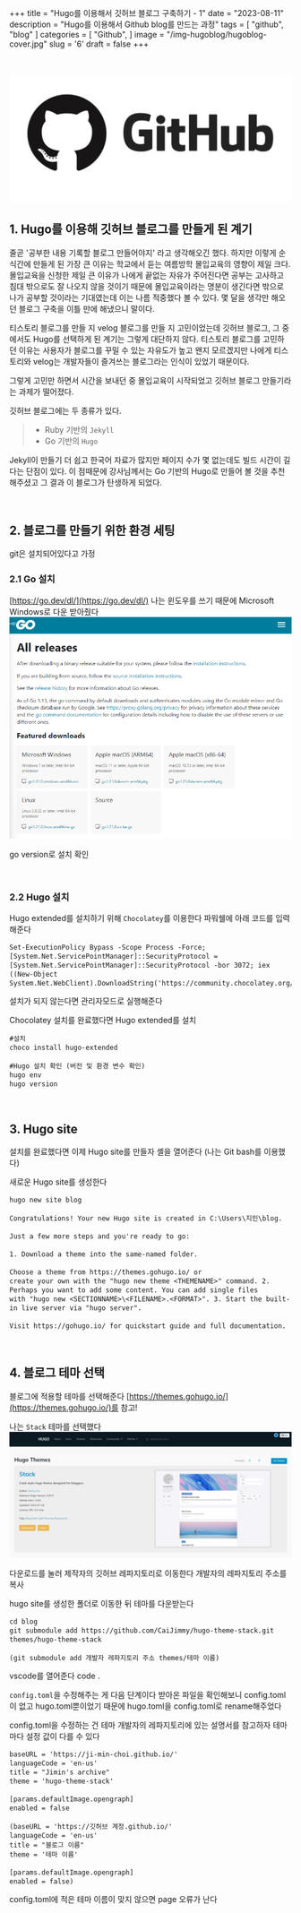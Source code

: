 +++
title = "Hugo를 이용해서 깃허브 블로그 구축하기 - 1"
date = "2023-08-11"
description = "Hugo를 이용해서 Github blog를 만드는 과정"
tags = [
    "github",
    "blog"
]
categories = [
    "Github",
]
image = "/img-hugoblog/hugoblog-cover.jpg"
slug = '6'
draft = false
+++

&nbsp;

![github-icon](/img-hugoblog/github-icon.png)

## 1. Hugo를 이용해 깃허브 블로그를 만들게 된 계기

줄곧 '공부한 내용 기록할 블로그 만들어야지' 라고 생각해오긴 했다.
하지만 이렇게 순식간에 만들게 된 가장 큰 이유는 학교에서 듣는 여름방학 몰입교육의 영향이 제일 크다.
몰입교육을 신청한 제일 큰 이유가 나에게 끝없는 자유가 주어진다면 공부는 고사하고 침대 밖으로도 잘 나오지 않을 것이기 때문에 몰입교육이라는 명분이 생긴다면 밖으로 나가 공부할 것이라는 기대였는데 이는 나름 적중했다 볼 수 있다.
몇 달을 생각만 해오던 블로그 구축을 이틀 만에 해냈으니 말이다.

티스토리 블로그를 만들 지 velog 블로그를 만들 지 고민이었는데 깃허브 블로그, 그 중에서도 Hugo를 선택하게 된 계기는 그렇게 대단하지 않다.
티스토리 블로그를 고민하던 이유는 사용자가 블로그를 꾸밀 수 있는 자유도가 높고 왠지 모르겠지만 나에게 티스토리와 velog는 개발자들이 즐겨쓰는 블로그라는 인식이 있었기 때문이다.

그렇게 고민만 하면서 시간을 보내던 중 몰입교육이 시작되었고 깃허브 블로그 만들기라는 과제가 떨어졌다.

깃허브 블로그에는 두 종류가 있다.

> - Ruby 기반의 `Jekyll`
> - Go 기반의 `Hugo`

Jekyll이 만들기 더 쉽고 한국어 자료가 많지만 페이지 수가 몇 없는데도 빌드 시간이 길다는 단점이 있다.
이 점때문에 강사님께서는 Go 기반의 Hugo로 만들어 볼 것을 추천해주셨고 그 결과 이 블로그가 탄생하게 되었다.

&nbsp;

## 2. 블로그를 만들기 위한 환경 세팅

git은 설치되어있다고 가정

### 2.1 Go 설치

[https://go.dev/dl/](https://go.dev/dl/)
나는 윈도우를 쓰기 때문에 Microsoft Windows로 다운 받아줬다
![Go](/img-hugoblog/installGo.png)

go version로 설치 확인

&nbsp;

### 2.2 Hugo 설치

Hugo extended를 설치하기 위해 `Chocolatey`를 이용한다
파워쉘에 아래 코드를 입력해준다

    Set-ExecutionPolicy Bypass -Scope Process -Force; [System.Net.ServicePointManager]::SecurityProtocol = [System.Net.ServicePointManager]::SecurityProtocol -bor 3072; iex ((New-Object System.Net.WebClient).DownloadString('https://community.chocolatey.org/install.ps1'))

설치가 되지 않는다면 관리자모드로 실행해준다

Chocolatey 설치를 완료했다면 Hugo extended를 설치

    #설치
    choco install hugo-extended

    #Hugo 설치 확인 (버전 및 환경 변수 확인)
    hugo env
    hugo version

&nbsp;

## 3. Hugo site

설치를 완료했다면 이제 Hugo site를 만들자
셸을 열어준다 (나는 Git bash를 이용했다)

새로운 Hugo site를 생성한다

    hugo new site blog

    Congratulations! Your new Hugo site is created in C:\Users\지민\blog.

    Just a few more steps and you're ready to go:

    1. Download a theme into the same-named folder.

    Choose a theme from https://themes.gohugo.io/ or
    create your own with the "hugo new theme <THEMENAME>" command. 2. Perhaps you want to add some content. You can add single files
    with "hugo new <SECTIONNAME>\<FILENAME>.<FORMAT>". 3. Start the built-in live server via "hugo server".

    Visit https://gohugo.io/ for quickstart guide and full documentation.

&nbsp;

## 4. 블로그 테마 선택

블로그에 적용할 테마를 선택해준다
[https://themes.gohugo.io/](https://themes.gohugo.io/)를 참고!

나는 `Stack` 테마를 선택했다
![theme](/img-hugoblog/stack.png)

다운로드를 눌러 제작자의 깃허브 레파지토리로 이동한다
개발자의 레파지토리 주소를 복사

hugo site를 생성한 폴더로 이동한 뒤 테마를 다운받는다

    cd blog
    git submodule add https://github.com/CaiJimmy/hugo-theme-stack.git themes/hugo-theme-stack

    (git submodule add 개발자 레파지토리 주소 themes/테마 이름)

vscode를 열어준다
code .

`config.toml`을 수정해주는 게 다음 단계이다
받아온 파일을 확인해보니 config.toml이 없고 hugo.toml뿐이었기 때문에 hugo.toml을 config.toml로 rename해주었다

config.toml을 수정하는 건 테마 개발자의 레파지토리에 있는 설명서를 참고하자
테마마다 설정 값이 다를 수 있다

    baseURL = 'https://ji-min-choi.github.io/'
    languageCode = 'en-us'
    title = "Jimin's archive"
    theme = 'hugo-theme-stack'

    [params.defaultImage.opengraph]
    enabled = false

    (baseURL = 'https://깃허브 계정.github.io/'
    languageCode = 'en-us'
    title = "블로그 이름"
    theme = '테마 이름'

    [params.defaultImage.opengraph]
    enabled = false)

config.toml에 적은 테마 이름이 맞지 않으면 page 오류가 난다
